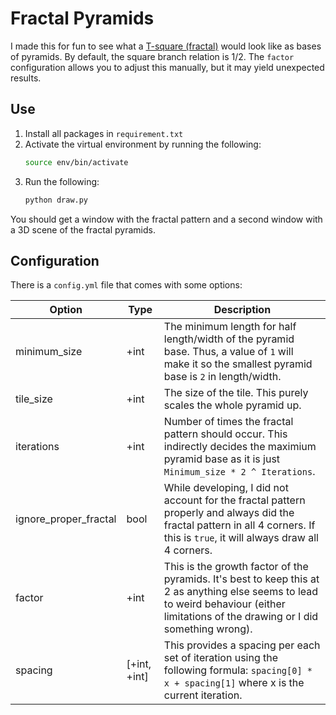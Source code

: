 # Fractal Pyramids

I made this for fun to see what a [T-square (fractal)](https://en.wikipedia.org/wiki/T-square_(fractal)) would look like as bases of pyramids. By default, the square branch relation is 1/2. The `factor` configuration allows you to adjust this manually, but it may yield unexpected results.

## Use

1. Install all packages in `requirement.txt`
1. Activate the virtual environment by running the following:
    ```bash
    source env/bin/activate
    ```
1. Run the following:
    ```bash
    python draw.py
    ```

You should get a window with the fractal pattern and a second window with a 3D scene of the fractal pyramids.

## Configuration

There is a `config.yml` file that comes with some options:

| Option | Type | Description |
| - | - | - |
| minimum_size | +int | The minimum length for half length/width of the pyramid base. Thus, a value of `1` will make it so the smallest pyramid base is `2` in length/width.
tile_size | +int | The size of the tile. This purely scales the whole pyramid up.
iterations | +int | Number of times the fractal pattern should occur. This indirectly decides the maximium pyramid base as it is just `Minimum_size * 2 ^ Iterations`.
ignore_proper_fractal | bool | While developing, I did not account for the fractal pattern properly and always did the fractal pattern in all 4 corners. If this is `true`, it will always draw all 4 corners.
factor | +int | This is the growth factor of the pyramids. It's best to keep this at 2 as anything else seems to lead to weird behaviour (either limitations of the drawing or I did something wrong).
spacing | [+int, +int] | This provides a spacing per each set of iteration using the following formula: `spacing[0] * x + spacing[1]` where x is the current iteration.
